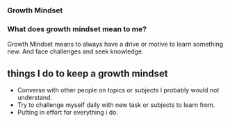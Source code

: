 ### Growth Mindset

### What does growth mindset mean to me?

Growth Mindset means to always have a drive or motive to learn something new.
And face challenges and seek knowledge.

## things I do to keep a growth mindset

<ul>
<li>Converse with other people on topics or subjects I probably would not understand.</li>

<li>Try to challenge myself daily with new task or subjects to learn from.</li>

<li>Putting in effort for everything i do.</li>